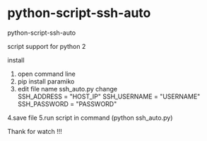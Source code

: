 # python-script-ssh-auto
python-script-ssh-auto

script support for python 2

install

1. open command line 
2. pip install paramiko
3. edit file name ssh_auto.py change  
SSH_ADDRESS = "HOST_IP"
SSH_USERNAME = "USERNAME"
SSH_PASSWORD = "PASSWORD"
  
4.save file 
5.run script in command (python ssh_auto.py)

Thank for watch !!!

